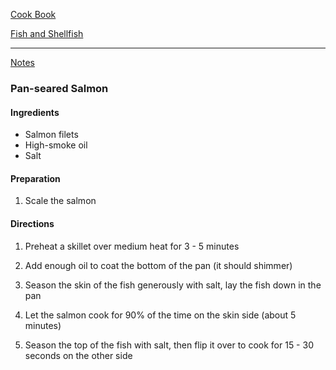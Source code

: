 [Cook Book](https://github.com/vmsmith/CookBook/blob/master/README.md)  

[Fish and Shellfish](https://github.com/vmsmith/CookBook/blob/master/fish_shellfish.md)  

-----  

[Notes](https://github.com/vmsmith/CookBook/blob/master/notes.md)  

### Pan-seared Salmon  

#### Ingredients  
* Salmon filets  
* High-smoke oil  
* Salt  

#### Preparation  

1. Scale the salmon  

#### Directions  

1. Preheat a skillet over medium heat for 3 - 5 minutes  

2. Add enough oil to coat the bottom of the pan (it should shimmer) 

3. Season the skin of the fish generously with salt, lay the fish down in the pan  

4. Let the salmon cook for 90% of the time on the skin side (about 5 minutes)  

5. Season the top of the fish with salt, then flip it over to cook for 15 - 30 seconds on the other side
